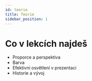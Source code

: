 ```yaml
---
id: teorie
title: Teorie
sidebar_position: 1
---
```


# Co v lekcích najdeš

- Proporce a perspektiva
- Barva
- Efektivní osvětlení v prezentaci
- Historie a vývoj
